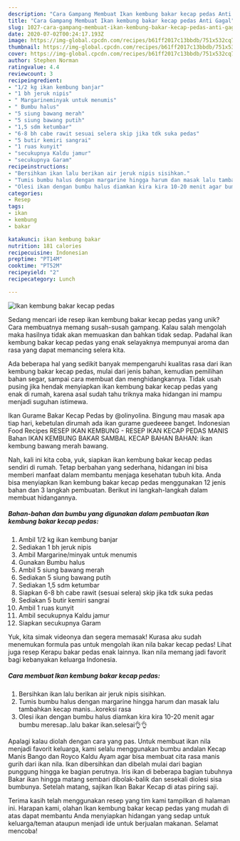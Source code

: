 ```yaml
---
description: "Cara Gampang Membuat Ikan kembung bakar kecap pedas Anti Gagal"
title: "Cara Gampang Membuat Ikan kembung bakar kecap pedas Anti Gagal"
slug: 1027-cara-gampang-membuat-ikan-kembung-bakar-kecap-pedas-anti-gagal
date: 2020-07-02T00:24:17.193Z
image: https://img-global.cpcdn.com/recipes/b61ff2017c13bbdb/751x532cq70/ikan-kembung-bakar-kecap-pedas-foto-resep-utama.jpg
thumbnail: https://img-global.cpcdn.com/recipes/b61ff2017c13bbdb/751x532cq70/ikan-kembung-bakar-kecap-pedas-foto-resep-utama.jpg
cover: https://img-global.cpcdn.com/recipes/b61ff2017c13bbdb/751x532cq70/ikan-kembung-bakar-kecap-pedas-foto-resep-utama.jpg
author: Stephen Norman
ratingvalue: 4.4
reviewcount: 3
recipeingredient:
- "1/2 kg ikan kembung banjar"
- "1 bh jeruk nipis"
- " Margarineminyak untuk menumis"
- " Bumbu halus"
- "5 siung bawang merah"
- "5 siung bawang putih"
- "1,5 sdm ketumbar"
- "6-8 bh cabe rawit sesuai selera skip jika tdk suka pedas"
- "5 butir kemiri sangrai"
- "1 ruas kunyit"
- "secukupnya Kaldu jamur"
- "secukupnya Garam"
recipeinstructions:
- "Bersihkan ikan lalu berikan air jeruk nipis sisihkan."
- "Tumis bumbu halus dengan margarine hingga harum dan masak lalu tambahkan kecap manis...koreksi rasa"
- "Olesi ikan dengan bumbu halus diamkan kira kira 10-20 menit agar bumbu meresap..lalu bakar ikan.selesai👌👌"
categories:
- Resep
tags:
- ikan
- kembung
- bakar

katakunci: ikan kembung bakar 
nutrition: 181 calories
recipecuisine: Indonesian
preptime: "PT14M"
cooktime: "PT52M"
recipeyield: "2"
recipecategory: Lunch

---
```



![Ikan kembung bakar kecap pedas](https://img-global.cpcdn.com/recipes/b61ff2017c13bbdb/751x532cq70/ikan-kembung-bakar-kecap-pedas-foto-resep-utama.jpg)

Sedang mencari ide resep ikan kembung bakar kecap pedas yang unik? Cara membuatnya memang susah-susah gampang. Kalau salah mengolah maka hasilnya tidak akan memuaskan dan bahkan tidak sedap. Padahal ikan kembung bakar kecap pedas yang enak selayaknya mempunyai aroma dan rasa yang dapat memancing selera kita.

Ada beberapa hal yang sedikit banyak mempengaruhi kualitas rasa dari ikan kembung bakar kecap pedas, mulai dari jenis bahan, kemudian pemilihan bahan segar, sampai cara membuat dan menghidangkannya. Tidak usah pusing jika hendak menyiapkan ikan kembung bakar kecap pedas yang enak di rumah, karena asal sudah tahu triknya maka hidangan ini mampu menjadi suguhan istimewa.

Ikan Gurame Bakar Kecap Pedas by @olinyolina. Bingung mau masak apa tiap hari, kebetulan dirumah ada ikan gurame guedeeee banget. Indonesian Food Recipes RESEP IKAN KEMBUNG - RESEP IKAN KECAP PEDAS MANIS Bahan IKAN KEMBUNG BAKAR SAMBAL KECAP BAHAN BAHAN: ikan kembung bawang merah bawang.


Nah, kali ini kita coba, yuk, siapkan ikan kembung bakar kecap pedas sendiri di rumah. Tetap berbahan yang sederhana, hidangan ini bisa memberi manfaat dalam membantu menjaga kesehatan tubuh kita. Anda bisa menyiapkan Ikan kembung bakar kecap pedas menggunakan 12 jenis bahan dan 3 langkah pembuatan. Berikut ini langkah-langkah dalam membuat hidangannya.

<!--inarticleads1-->

##### Bahan-bahan dan bumbu yang digunakan dalam pembuatan Ikan kembung bakar kecap pedas:

1. Ambil 1/2 kg ikan kembung banjar
1. Sediakan 1 bh jeruk nipis
1. Ambil  Margarine/minyak untuk menumis
1. Gunakan  Bumbu halus
1. Ambil 5 siung bawang merah
1. Sediakan 5 siung bawang putih
1. Sediakan 1,5 sdm ketumbar
1. Siapkan 6-8 bh cabe rawit (sesuai selera) skip jika tdk suka pedas
1. Sediakan 5 butir kemiri sangrai
1. Ambil 1 ruas kunyit
1. Ambil secukupnya Kaldu jamur
1. Siapkan secukupnya Garam


Yuk, kita simak videonya dan segera memasak! Kurasa aku sudah menemukan formula pas untuk mengolah ikan nila bakar kecap pedas! Lihat juga resep Kerapu bakar pedas enak lainnya. Ikan nila memang jadi favorit bagi kebanyakan keluarga Indonesia. 

<!--inarticleads2-->

##### Cara membuat Ikan kembung bakar kecap pedas:

1. Bersihkan ikan lalu berikan air jeruk nipis sisihkan.
1. Tumis bumbu halus dengan margarine hingga harum dan masak lalu tambahkan kecap manis...koreksi rasa
1. Olesi ikan dengan bumbu halus diamkan kira kira 10-20 menit agar bumbu meresap..lalu bakar ikan.selesai👌👌


Apalagi kalau diolah dengan cara yang pas. Untuk membuat ikan nila menjadi favorit keluarga, kami selalu menggunakan bumbu andalan Kecap Manis Bango dan Royco Kaldu Ayam agar bisa membuat cita rasa manis gurih dari ikan nila. Ikan dibersihkan dan dibelah mulai dari bagian punggung hingga ke bagian perutnya. Iris ikan di beberapa bagian tubuhnya Bakar ikan hingga matang sembari dibolak-balik dan sesekali diolesi sisa bumbunya. Setelah matang, sajikan Ikan Bakar Kecap di atas piring saji. 

Terima kasih telah menggunakan resep yang tim kami tampilkan di halaman ini. Harapan kami, olahan Ikan kembung bakar kecap pedas yang mudah di atas dapat membantu Anda menyiapkan hidangan yang sedap untuk keluarga/teman ataupun menjadi ide untuk berjualan makanan. Selamat mencoba!
